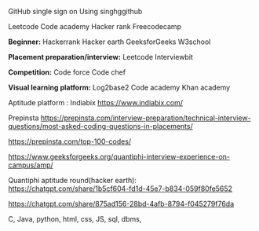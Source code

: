 
GitHub single sign on 
Using singhggithub

Leetcode 
Code academy
Hacker rank
Freecodecamp

**Beginner:**
Hackerrank
Hacker earth 
GeeksforGeeks
W3school

**Placement preparation/interview:**
Leetcode 
Interviewbit


**Competition:**
Code force 
Code chef 

**Visual learning platform:**
Log2base2
Code academy
Khan academy 



Aptitude platform :
Indiabix
https://www.indiabix.com/

Prepinsta
https://prepinsta.com/interview-preparation/technical-interview-questions/most-asked-coding-questions-in-placements/

https://prepinsta.com/top-100-codes/

https://www.geeksforgeeks.org/quantiphi-interview-experience-on-campus/amp/



Quantiphi aptitude round(hacker earth):
https://chatgpt.com/share/1b5cf604-fd1d-45e7-b834-059f80fe5652

https://chatgpt.com/share/875ad156-28bd-4afb-8794-f045279f76da


C, Java, python, html, css, JS, sql, dbms, 